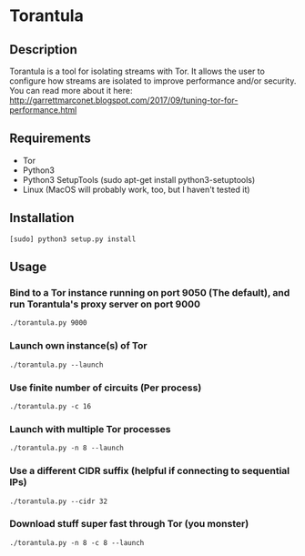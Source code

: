 # Torantula

## Description

Torantula is a tool for isolating streams with Tor. It allows the user to configure how streams are
isolated to improve performance and/or security. You can read more about it here:
http://garrettmarconet.blogspot.com/2017/09/tuning-tor-for-performance.html

## Requirements

* Tor
* Python3
* Python3 SetupTools (sudo apt-get install python3-setuptools)
* Linux (MacOS will probably work, too, but I haven't tested it)

## Installation

``` [sudo] python3 setup.py install ```

## Usage

### Bind to a Tor instance running on port 9050 (The default), and run Torantula's proxy server on port 9000

``` ./torantula.py 9000 ```

### Launch own instance(s) of Tor

``` ./torantula.py --launch ```

### Use finite number of circuits (Per process)

``` ./torantula.py -c 16 ```

### Launch with multiple Tor processes

``` ./torantula.py -n 8 --launch ```

### Use a different CIDR suffix (helpful if connecting to sequential IPs)

``` ./torantula.py --cidr 32 ```

### Download stuff super fast through Tor (you monster)

``` ./torantula.py -n 8 -c 8 --launch ```
